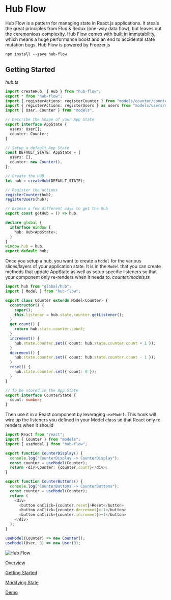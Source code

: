 # Hub Flow

Hub Flow is a pattern for managing state in React.js applications. It steals the great principles from Flux & Redux (one-way data flow), but leaves out the ceremonious complexity. Hub Flow comes with built in immutability, which means a huge performance boost and an end to accidental state mutation bugs.
Hub Flow is powered by Freezer.js

```
npm install --save hub-flow
```

## Getting Started

_hub.ts_

```typescript
import createHub, { Hub } from "hub-flow";
export * from "hub-flow";
import { registerActions: registerCounter } from "models/counter/counter.actions";
import { registerActions: registerUsers } as users from "models/users/users.actions";
import { User, Counter } from "models";

// Describe the Shape of your App State
export interface AppState {
  users: User[];
  counter: Counter;
}

// Setup a default App State
const DEFAULT_STATE: AppState = {
  users: [],
  counter: new Counter(),
};

// Create the HUB
let hub = createHub(DEFAULT_STATE);

// Register the actions
registerCounter(hub);
registerUsers(hub);

// Expose a few different ways to get the hub
export const getHub = () => hub;

declare global {
  interface Window {
    hub: Hub<AppState>;
  }
}
window.hub = hub;
export default hub;
```

Once you setup a hub, you want to create a `Model` for the various slices/layers of your application state. It is in the `Model` that you can create methods that update AppState as well as setup specific listeners so that your component only re-renders when it needs to.
_counter.models.ts_

```typescript
import hub from "global/hub";
import { Model } from "hub-flow";

export class Counter extends Model<Counter> {
  constructor() {
    super();
    this.listener = hub.state.counter.getListener();
  }
  get count() {
    return hub.state.counter.count;
  }
  increment() {
    hub.state.counter.set({ count: hub.state.counter.count + 1 });
  }
  decrement() {
    hub.state.counter.set({ count: hub.state.counter.count - 1 });
  }
  reset() {
    hub.state.counter.set({ count: 0 });
  }
}

// To be stored in the App State
export interface CounterState {
  count: number;
}
```

Then use it in a React component by leveraging `useModel`. This hook will wire up the listeners you defined in your Model class so that React only re-renders when it should

```typescript
import React from "react";
import { Counter } from "models";
import { useModel } from "hub-flow";

export function CounterDisplay() {
  console.log("CounterDisplay -> CounterDisplay");
  const counter = useModel(Counter);
  return <div>Counter: {counter.count}</div>;
}

export function CounterButtons() {
  console.log("CounterButtons -> CounterButtons");
  const counter = useModel(Counter);
  return (
    <div>
      <button onClick={counter.reset}>Reset</button>
      <button onClick={counter.decrement}>-1</button>
      <button onClick={counter.increment}>+1</button>
    </div>
  );
}
```

```typescript
useModel(Counter) => new Counter();
useModel(User, 3) => new User(3);
```

![Hub Flow](https://cdn-images-1.medium.com/max/1000/1*fQCprFj929rurkPYllpbUw.png)

[Overview](https://medium.com/@droopytersen/hub-flow-introduction-13260c90c893)

[Getting Started](https://medium.com/@droopytersen/hub-flow-getting-started-27b4168cbaa9)

[Modifying State](https://medium.com/@droopytersen/hub-flow-modifying-state-f0426e110c7d)

[Demo](https://stackblitz.com/edit/hub-flow-demo)
